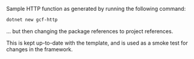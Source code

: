 Sample HTTP function as generated by running the following command:

```sh
dotnet new gcf-http
```

... but then changing the package references to project references.

This is kept up-to-date with the template, and is used as a smoke
test for changes in the framework.
